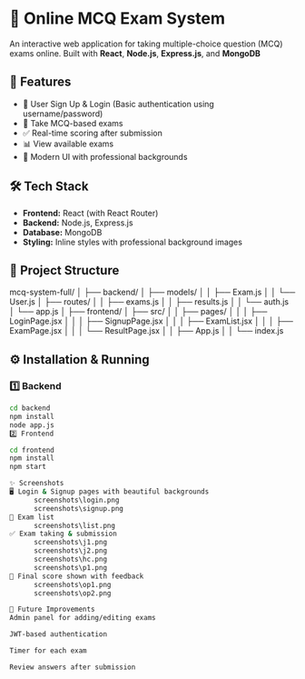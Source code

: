 # 📝 Online MCQ Exam System

An interactive web application for taking multiple-choice question (MCQ) exams online. Built with **React**, **Node.js**, **Express.js**, and **MongoDB**

## 🚀 Features

- 👤 User Sign Up & Login (Basic authentication using username/password)
- 🧠 Take MCQ-based exams
- ✅ Real-time scoring after submission
- 📊 View available exams
- 🎨 Modern UI with professional backgrounds

## 🛠️ Tech Stack

- **Frontend:** React (with React Router)
- **Backend:** Node.js, Express.js
- **Database:** MongoDB
- **Styling:** Inline styles with professional background images

## 📁 Project Structure

mcq-system-full/
│
├── backend/
│ ├── models/
│ │ ├── Exam.js
│ │ └── User.js
│ ├── routes/
│ │ ├── exams.js
│ │ ├── results.js
│ │ └── auth.js
│ └── app.js
│
├── frontend/
│ ├── src/
│ │ ├── pages/
│ │ │ ├── LoginPage.jsx
│ │ │ ├── SignupPage.jsx
│ │ │ ├── ExamList.jsx
│ │ │ ├── ExamPage.jsx
│ │ │ └── ResultPage.jsx
│ │ ├── App.js
│ │ └── index.js

## ⚙️ Installation & Running

### 1️⃣ Backend

```bash
cd backend
npm install
node app.js
2️⃣ Frontend

cd frontend
npm install
npm start

✨ Screenshots
🖥️ Login & Signup pages with beautiful backgrounds
      screenshots\login.png
      screenshots\signup.png
📘 Exam list
      screenshots\list.png
✅ Exam taking & submission
      screenshots\j1.png
      screenshots\j2.png
      screenshots\hc.png
      screenshots\p1.png
🏁 Final score shown with feedback
      screenshots\op1.png
      screenshots\op2.png

📌 Future Improvements
Admin panel for adding/editing exams

JWT-based authentication

Timer for each exam

Review answers after submission
